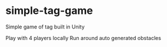 ﻿# simple-tag-game

Simple game of tag built in Unity

Play with 4 players locally
Run around auto generated obstacles
